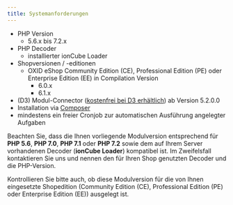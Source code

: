```yaml
---
title: Systemanforderungen
---
```


* PHP Version
    * 5.6.x bis 7.2.x
* PHP Decoder
    * installierter ionCube Loader
* Shopversionen / -editionen
    * OXID eShop Community Edition (CE), Professional Edition (PE) oder Enterprise Edition (EE) in Compilation Version 
        * 6.0.x
        * 6.1.x
* (D3) Modul-Connector ([kostenfrei bei D3 erhältlich](https://www.oxidmodule.com/connector/)) ab Version 5.2.0.0 
* Installation via [Composer](https://getcomposer.org)
* mindestens ein freier Cronjob zur automatischen Ausführung angelegter Aufgaben

Beachten Sie, dass die Ihnen vorliegende Modulversion entsprechend für **PHP 5.6**, **PHP 7.0**, **PHP 7.1** oder **PHP 7.2** sowie dem auf Ihrem Server vorhandenen Decoder (**ionCube Loader**) kompatibel ist. Im Zweifelsfall kontaktieren Sie uns und nennen den für Ihren Shop genutzten Decoder und die PHP-Version.

Kontrollieren Sie bitte auch, ob diese Modulversion für die von Ihnen eingesetzte Shopedition (Community Edition (CE), Professional Edition (PE) oder Enterprise Edition (EE)) ausgelegt ist. 
